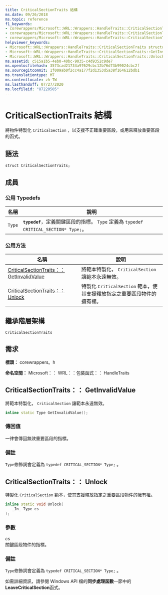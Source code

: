 ```yaml
---
title: CriticalSectionTraits 結構
ms.date: 09/26/2018
ms.topic: reference
f1_keywords:
- corewrappers/Microsoft::WRL::Wrappers::HandleTraits::CriticalSectionTraits
- corewrappers/Microsoft::WRL::Wrappers::HandleTraits::CriticalSectionTraits::GetInvalidValue
- corewrappers/Microsoft::WRL::Wrappers::HandleTraits::CriticalSectionTraits::Unlock
helpviewer_keywords:
- Microsoft::WRL::Wrappers::HandleTraits::CriticalSectionTraits structure
- Microsoft::WRL::Wrappers::HandleTraits::CriticalSectionTraits::GetInvalidValue method
- Microsoft::WRL::Wrappers::HandleTraits::CriticalSectionTraits::Unlock method
ms.assetid: c515a1b5-4eb0-40bc-9035-c4d9352c9de7
ms.openlocfilehash: 3573cad21734a97629cbc12b76d73b99024cbc2f
ms.sourcegitcommit: 1f009ab0f2cc4a177f2d1353d5a38f164612bdb1
ms.translationtype: MT
ms.contentlocale: zh-TW
ms.lasthandoff: 07/27/2020
ms.locfileid: "87220505"
---
```

# <a name="criticalsectiontraits-structure"></a>CriticalSectionTraits 結構

將物件特製化 `CriticalSection` ，以支援不正確重要區段，或用來釋放重要區段的函式。

## <a name="syntax"></a>語法

```
struct CriticalSectionTraits;
```

## <a name="members"></a>成員

### <a name="public-typedefs"></a>公用 Typedefs

名稱   | 說明
------ | -----------------------------------------------------------------------------------------------------------------
`Type` | **`typedef`**，定義關鍵區段的指標。 `Type` 定義為 `typedef CRITICAL_SECTION* Type;`。

### <a name="public-methods"></a>公用方法

名稱                                                       | 說明
---------------------------------------------------------- | -----------------
[CriticalSectionTraits：： GetInvalidValue](#getinvalidvalue) | 將範本特製化， `CriticalSection` 讓範本永遠無效。
[CriticalSectionTraits：： Unlock](#unlock)                   | 特製化 `CriticalSection` 範本，使其支援釋放指定之重要區段物件的擁有權。

## <a name="inheritance-hierarchy"></a>繼承階層架構

`CriticalSectionTraits`

## <a name="requirements"></a>需求

**標頭：** corewrappers。h

**命名空間：** Microsoft：： WRL：：包裝函式：： HandleTraits

## <a name="criticalsectiontraitsgetinvalidvalue"></a><a name="getinvalidvalue"></a>CriticalSectionTraits：： GetInvalidValue

將範本特製化， `CriticalSection` 讓範本永遠無效。

```cpp
inline static Type GetInvalidValue();
```

### <a name="return-value"></a>傳回值

一律會傳回無效重要區段的指標。

### <a name="remarks"></a>備註

`Type`修飾詞會定義為 `typedef CRITICAL_SECTION* Type;` 。

## <a name="criticalsectiontraitsunlock"></a><a name="unlock"></a>CriticalSectionTraits：： Unlock

特製化 `CriticalSection` 範本，使其支援釋放指定之重要區段物件的擁有權。

```cpp
inline static void Unlock(
   _In_ Type cs
);
```

### <a name="parameters"></a>參數

*cs*<br/>
關鍵區段物件的指標。

### <a name="remarks"></a>備註

`Type`修飾詞會定義為 `typedef CRITICAL_SECTION* Type;` 。

如需詳細資訊，請參閱 Windows API 檔的**同步處理函數**一節中的**LeaveCriticalSection**函式。
